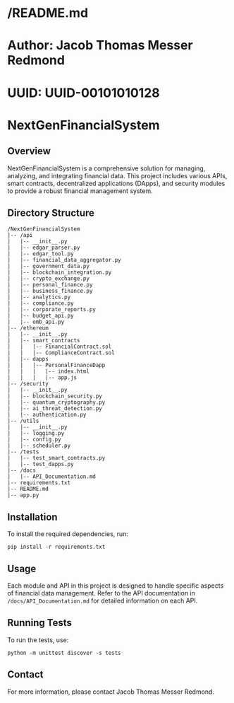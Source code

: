 
# /README.md
# Author: Jacob Thomas Messer Redmond
# UUID: UUID-00101010128

# NextGenFinancialSystem

## Overview
NextGenFinancialSystem is a comprehensive solution for managing, analyzing, and integrating financial data. This project includes various APIs, smart contracts, decentralized applications (DApps), and security modules to provide a robust financial management system.

## Directory Structure
```
/NextGenFinancialSystem
|-- /api
|   |-- __init__.py
|   |-- edgar_parser.py
|   |-- edgar_tool.py
|   |-- financial_data_aggregator.py
|   |-- government_data.py
|   |-- blockchain_integration.py
|   |-- crypto_exchange.py
|   |-- personal_finance.py
|   |-- business_finance.py
|   |-- analytics.py
|   |-- compliance.py
|   |-- corporate_reports.py
|   |-- budget_api.py
|   |-- omb_api.py
|-- /ethereum
|   |-- __init__.py
|   |-- smart_contracts
|   |   |-- FinancialContract.sol
|   |   |-- ComplianceContract.sol
|   |-- dapps
|   |   |-- PersonalFinanceDapp
|   |   |   |-- index.html
|   |   |   |-- app.js
|-- /security
|   |-- __init__.py
|   |-- blockchain_security.py
|   |-- quantum_cryptography.py
|   |-- ai_threat_detection.py
|   |-- authentication.py
|-- /utils
|   |-- __init__.py
|   |-- logging.py
|   |-- config.py
|   |-- scheduler.py
|-- /tests
|   |-- test_smart_contracts.py
|   |-- test_dapps.py
|-- /docs
|   |-- API_Documentation.md
|-- requirements.txt
|-- README.md
|-- app.py
```

## Installation
To install the required dependencies, run:
```
pip install -r requirements.txt
```

## Usage
Each module and API in this project is designed to handle specific aspects of financial data management. Refer to the API documentation in `/docs/API_Documentation.md` for detailed information on each API.

## Running Tests
To run the tests, use:
```
python -m unittest discover -s tests
```

## Contact
For more information, please contact Jacob Thomas Messer Redmond.
